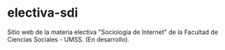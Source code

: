 # electiva-sdi
Sitio web de la materia electiva "Sociología de Internet" de la Facultad de Ciencias Sociales - UMSS. (En desarrollo).

